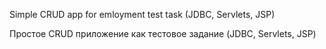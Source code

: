 Simple CRUD app for emloyment test task (JDBC, Servlets, JSP)

Простое CRUD приложение как тестовое задание (JDBC, Servlets, JSP)

